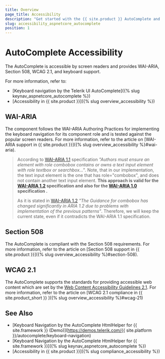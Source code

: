 ```yaml
---
title: Overview
page_title: Accessibility
description: "Get started with the {{ site.product }} AutoComplete and learn about its accessibility support for WAI-ARIA, Section 508, and WCAG 2.1."
slug: accessibility_aspnetcore_autocomplete
position: 1
---
```


# AutoComplete Accessibility

The AutoComplete is accessible by screen readers and provides WAI-ARIA, Section 508, WCAG 2.1, and keyboard support.

For more information, refer to:
* [Keyboard navigation by the Telerik UI AutoComplete]({% slug keynav_aspnetcore_autocomplete %})
* [Accessibility in {{ site.product }}]({% slug overview_accessibility %})

## WAI-ARIA

The component follows the WAI-ARIA Authoring Practices for implementing the keyboard navigation for its component role and is tested against the popular screen readers. For more information, refer to the article on [WAI-ARIA support in {{ site.product }}]({% slug overview_accessibility %}#wai-aria).

> According to [WAI-ARIA 1.1](https://www.w3.org/TR/wai-aria/#combobox) specification *"Authors must ensure an element with role combobox contains or owns a text input element with role textbox or searchbox..."*. Note, that in our implementation, the text input element is the one that has role="combobox", and does not contain another text input element. **This approach is valid for the [WAI-ARIA 1.2](https://www.w3.org/TR/wai-aria-1.2/#combobox) specification and also for the [WAI-ARIA 1.0](https://www.w3.org/TR/wai-aria/#combobox) specification .**
>
> As it is stated in [WAI-ARIA 1.2](https://www.w3.org/TR/wai-aria-1.2/#combobox) *"The Guidance for combobox has changed significantly in ARIA 1.2 due to problems with implementation of the previous patterns"*. Therefore, we will keep the current state, even if it contradicts the WAI-ARIA 1.1 specification.

## Section 508

The AutoComplete is compliant with the Section 508 requirements. For more information, refer to the article on [Section 508 support in {{ site.product }}]({% slug overview_accessibility %}#section-508).

## WCAG 2.1

The AutoComplete supports the standards for providing accessible web content which are set by the [Web Content Accessibility Guidelines 2.1](https://www.w3.org/TR/WCAG/). For more information, refer to the article on [WCAG 2.1 compliance in {{ site.product_short }} ]({% slug overview_accessibility %}#wcag-21)

## See Also

* [Keyboard Navigation by the AutoComplete HtmlHelper for {{ site.framework }} (Demo)](https://demos.telerik.com/{{ site.platform }}/autocomplete/keyboard-navigation)
* [Keyboard Navigation by the AutoComplete HtmlHelper for {{ site.framework }}]({% slug keynav_aspnetcore_autocomplete %})
* [Accessibility in {{ site.product }}]({% slug compliance_accessibility %})
